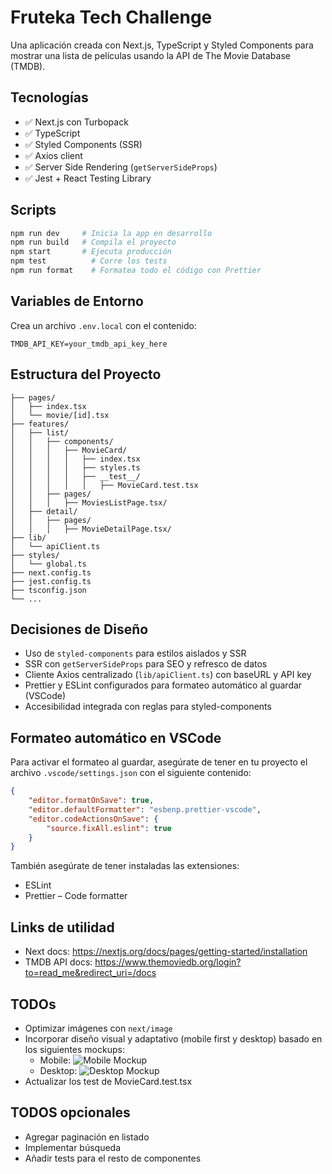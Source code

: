# Fruteka Tech Challenge

Una aplicación creada con Next.js, TypeScript y Styled Components para mostrar una lista de películas usando la API de The Movie Database (TMDB).

## Tecnologías

- ✅ Next.js con Turbopack
- ✅ TypeScript
- ✅ Styled Components (SSR)
- ✅ Axios client
- ✅ Server Side Rendering (`getServerSideProps`)
- ✅ Jest + React Testing Library

## Scripts

```bash
npm run dev     # Inicia la app en desarrollo
npm run build   # Compila el proyecto
npm start       # Ejecuta producción
npm test          # Corre los tests
npm run format    # Formatea todo el código con Prettier
```

## Variables de Entorno

Crea un archivo `.env.local` con el contenido:

```
TMDB_API_KEY=your_tmdb_api_key_here
```

## Estructura del Proyecto

```
├── pages/
│   ├── index.tsx
│   └── movie/[id].tsx
├── features/
│   ├── list/
│   │   ├── components/
│   │   │   ├── MovieCard/
│   │   │   │   ├── index.tsx
│   │   │   │   ├── styles.ts
│   │   │   │   ├── __test__/
│   │   │   │   │   ├── MovieCard.test.tsx
│   │   ├── pages/
│   │   │   ├── MoviesListPage.tsx/
│   ├── detail/
│   │   ├── pages/
│   │   │   ├── MovieDetailPage.tsx/
├── lib/
│   └── apiClient.ts
├── styles/
│   └── global.ts
├── next.config.ts
├── jest.config.ts
├── tsconfig.json
└── ...
```

## Decisiones de Diseño

- Uso de `styled-components` para estilos aislados y SSR
- SSR con `getServerSideProps` para SEO y refresco de datos
- Cliente Axios centralizado (`lib/apiClient.ts`) con baseURL y API key
- Prettier y ESLint configurados para formateo automático al guardar (VSCode)
- Accesibilidad integrada con reglas para styled-components

## Formateo automático en VSCode

Para activar el formateo al guardar, asegúrate de tener en tu proyecto el archivo `.vscode/settings.json` con el siguiente contenido:

```json
{
    "editor.formatOnSave": true,
    "editor.defaultFormatter": "esbenp.prettier-vscode",
    "editor.codeActionsOnSave": {
        "source.fixAll.eslint": true
    }
}
```

También asegúrate de tener instaladas las extensiones:

- ESLint
- Prettier – Code formatter

## Links de utilidad

- Next docs: https://nextjs.org/docs/pages/getting-started/installation
- TMDB API docs: https://www.themoviedb.org/login?to=read_me&redirect_uri=/docs

## TODOs

- Optimizar imágenes con `next/image`
- Incorporar diseño visual y adaptativo (mobile first y desktop) basado en los siguientes mockups:
    - Mobile:
      ![Mobile Mockup](https://github.com/Fruteka/tech-challenge/assets/mobile_mockup.png)
    - Desktop:
      ![Desktop Mockup](https://github.com/Fruteka/tech-challenge/assets/desktop_mockup.png)
- Actualizar los test de MovieCard.test.tsx

## TODOS opcionales

- Agregar paginación en listado
- Implementar búsqueda
- Añadir tests para el resto de componentes

